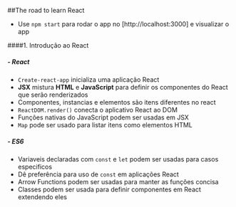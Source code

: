 ##The road to learn React

- Use `npm start` para rodar o app no [http://localhost:3000] e visualizar o app

####1. Introdução ao React

##### - React

- `Create-react-app` inicializa uma aplicação React
- **JSX** mistura **HTML** e **JavaScript** para definir os componentes do React que serão renderizados
- Componentes, instancias e elementos são itens diferentes no react
- `ReactDOM.render()` conecta o aplicativo React ao DOM
- Funções nativas do JavaScript podem ser usadas em JSX
- `Map` pode ser usado para listar itens como elementos HTML

##### - ES6

- Variaveis declaradas com `const` e `let` podem ser usadas para casos especificos
- Dê preferência para uso de `const` em aplicações React
- Arrow Functions podem ser usadas para manter as funções concisa
- Classes podem ser usada para definir componentes em React extendendo eles
